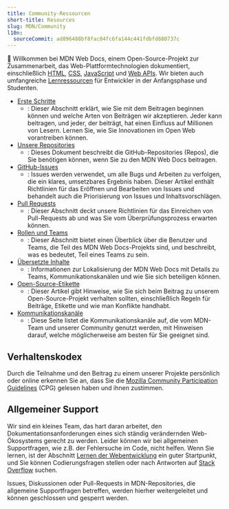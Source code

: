 ```yaml
---
title: Community-Ressourcen
short-title: Resources
slug: MDN/Community
l10n:
  sourceCommit: ad896488bf8fac04fc6fa144c441fdbfd880737c
---
```


👋 Willkommen bei MDN Web Docs, einem Open-Source-Projekt zur Zusammenarbeit, das Web-Plattformtechnologien dokumentiert, einschließlich [HTML](/de/docs/Web/HTML), [CSS](/de/docs/Web/CSS), [JavaScript](/de/docs/Web/JavaScript) und [Web APIs](/de/docs/Web/API). Wir bieten auch umfangreiche [Lernressourcen](/de/docs/Learn_web_development) für Entwickler in der Anfangsphase und Studenten.

- [Erste Schritte](/de/docs/MDN/Community/Getting_started)
  - : Dieser Abschnitt erklärt, wie Sie mit dem Beitragen beginnen können und welche Arten von Beiträgen wir akzeptieren. Jeder kann beitragen, und jeder, der beiträgt, hat einen Einfluss auf Millionen von Lesern. Lernen Sie, wie Sie Innovationen im Open Web vorantreiben können.
- [Unsere Repositories](/de/docs/MDN/Community/Our_repositories)
  - : Dieses Dokument beschreibt die GitHub-Repositories (Repos), die Sie benötigen können, wenn Sie zu den MDN Web Docs beitragen.
- [GitHub-Issues](/de/docs/MDN/Community/Issues)
  - : Issues werden verwendet, um alle Bugs und Arbeiten zu verfolgen, die ein klares, umsetzbares Ergebnis haben. Dieser Artikel enthält Richtlinien für das Eröffnen und Bearbeiten von Issues und behandelt auch die Priorisierung von Issues und Inhaltsvorschlägen.
- [Pull Requests](/de/docs/MDN/Community/Pull_requests)
  - : Dieser Abschnitt deckt unsere Richtlinien für das Einreichen von Pull-Requests ab und was Sie vom Überprüfungsprozess erwarten können.
- [Rollen und Teams](/de/docs/MDN/Community/Roles_teams)
  - : Dieser Abschnitt bietet einen Überblick über die Benutzer und Teams, die Teil des MDN Web Docs-Projekts sind, und beschreibt, was es bedeutet, Teil eines Teams zu sein.
- [Übersetzte Inhalte](/de/docs/MDN/Community/Translated_content)
  - : Informationen zur Lokalisierung der MDN Web Docs mit Details zu Teams, Kommunikationskanälen und wie Sie sich beteiligen können.
- [Open-Source-Etikette](/de/docs/MDN/Community/Open_source_etiquette)
  - : Dieser Artikel gibt Hinweise, wie Sie sich beim Beitrag zu unserem Open-Source-Projekt verhalten sollten, einschließlich Regeln für Beiträge, Etikette und wie man Konflikte handhabt.
- [Kommunikationskanäle](/de/docs/MDN/Community/Communication_channels)
  - : Diese Seite listet die Kommunikationskanäle auf, die vom MDN-Team und unserer Community genutzt werden, mit Hinweisen darauf, welche möglicherweise am besten für Sie geeignet sind.

## Verhaltenskodex

Durch die Teilnahme und den Beitrag zu einem unserer Projekte persönlich oder online erkennen Sie an, dass Sie die [Mozilla Community Participation Guidelines](https://github.com/mdn/mdn-community/blob/main/CODE_OF_CONDUCT.md) (CPG) gelesen haben und ihnen zustimmen.

## Allgemeiner Support

Wir sind ein kleines Team, das hart daran arbeitet, den Dokumentationsanforderungen eines sich ständig verändernden Web-Ökosystems gerecht zu werden. Leider können wir bei allgemeinen Supportfragen, wie z.B. der Fehlersuche im Code, nicht helfen. Wenn Sie lernen, ist der Abschnitt [Lernen der Webentwicklung](/de/docs/Learn_web_development) ein guter Startpunkt, und Sie können Codierungsfragen stellen oder nach Antworten auf [Stack Overflow](https://stackoverflow.com/questions/) suchen.

Issues, Diskussionen oder Pull-Requests in MDN-Repositories, die allgemeine Supportfragen betreffen, werden hierher weitergeleitet und können geschlossen und gesperrt werden.
